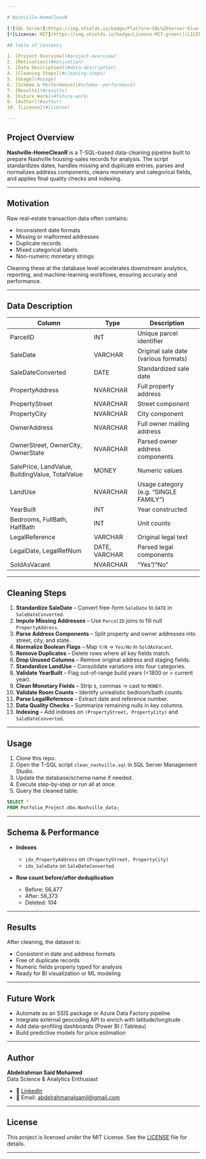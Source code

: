 ```yaml
---

# Nashville-HomeCleanR

[![SQL Server](https://img.shields.io/badge/Platform-SQL%20Server-blue)](https://www.microsoft.com/sql-server)  
[![License: MIT](https://img.shields.io/badge/License-MIT-green)](LICENSE)

## Table of Contents

1. [Project Overview](#project-overview)  
2. [Motivation](#motivation)  
3. [Data Description](#data-description)  
4. [Cleaning Steps](#cleaning-steps)  
5. [Usage](#usage)  
6. [Schema & Performance](#schema--performance)  
7. [Results](#results)  
8. [Future Work](#future-work)  
9. [Author](#author)  
10. [License](#license)

---
```


## Project Overview

**Nashville-HomeCleanR** is a T-SQL–based data-cleaning pipeline built to prepare Nashville housing-sales records for analysis. The script standardizes dates, handles missing and duplicate entries, parses and normalizes address components, cleans monetary and categorical fields, and applies final quality checks and indexing.

---

## Motivation

Raw real-estate transaction data often contains:
- Inconsistent date formats  
- Missing or malformed addresses  
- Duplicate records  
- Mixed categorical labels  
- Non-numeric monetary strings  

Cleaning these at the database level accelerates downstream analytics, reporting, and machine-learning workflows, ensuring accuracy and performance.

---

## Data Description

| Column              | Type       | Description                              |
|---------------------|------------|------------------------------------------|
| ParcelID            | INT        | Unique parcel identifier                 |
| SaleDate            | VARCHAR    | Original sale date (various formats)     |
| SaleDateConverted   | DATE       | Standardized sale date                   |
| PropertyAddress     | NVARCHAR   | Full property address                    |
| PropertyStreet      | NVARCHAR   | Street component                         |
| PropertyCity        | NVARCHAR   | City component                           |
| OwnerAddress        | NVARCHAR   | Full owner mailing address               |
| OwnerStreet, OwnerCity, OwnerState | NVARCHAR | Parsed owner address components       |
| SalePrice, LandValue, BuildingValue, TotalValue | MONEY | Numeric values |
| LandUse             | NVARCHAR   | Usage category (e.g. “SINGLE FAMILY”)    |
| YearBuilt           | INT        | Year constructed                         |
| Bedrooms, FullBath, HalfBath | INT  | Unit counts                             |
| LegalReference      | VARCHAR    | Original legal text                      |
| LegalDate, LegalRefNum | DATE, VARCHAR | Parsed legal components           |
| SoldAsVacant        | NVARCHAR   | “Yes”/“No”                               |

---

## Cleaning Steps

1. **Standardize SaleDate** – Convert free-form `SaleDate` to `DATE` in `SaleDateConverted`.  
2. **Impute Missing Addresses** – Use `ParcelID` joins to fill null `PropertyAddress`.  
3. **Parse Address Components** – Split property and owner addresses into street, city, and state.  
4. **Normalize Boolean Flags** – Map `Y/N` → `Yes/No` in `SoldAsVacant`.  
5. **Remove Duplicates** – Delete rows where all key fields match.  
6. **Drop Unused Columns** – Remove original address and staging fields.  
7. **Standardize LandUse** – Consolidate variations into four categories.  
8. **Validate YearBuilt** – Flag out-of-range build years (<1800 or > current year).  
9. **Clean Monetary Fields** – Strip `$`, commas → cast to `MONEY`.  
10. **Validate Room Counts** – Identify unrealistic bedroom/bath counts.  
11. **Parse LegalReference** – Extract date and reference number.  
12. **Data Quality Checks** – Summarize remaining nulls in key columns.  
13. **Indexing** – Add indexes on `(PropertyStreet, PropertyCity)` and `SaleDateConverted`.

---

## Usage

1. Clone this repo.  
2. Open the T-SQL script `clean_nashville.sql` in SQL Server Management Studio.  
3. Update the database/schema name if needed.  
4. Execute step-by-step or run all at once.  
5. Query the cleaned table:

```sql
SELECT * 
FROM Potfolio_Project.dbo.Nashville_data;
```

---

## Schema & Performance

- **Indexes**
  - `idx_PropertyAddress` on `(PropertyStreet, PropertyCity)`  
  - `idx_SaleDate` on `SaleDateConverted`  

- **Row count before/after deduplication**
  - Before: 56,477  
  - After: 56,373  
  - Deleted: 104  

---

## Results

After cleaning, the dataset is:
- Consistent in date and address formats  
- Free of duplicate records  
- Numeric fields properly typed for analysis  
- Ready for BI visualization or ML modeling  

---

## Future Work

- Automate as an SSIS package or Azure Data Factory pipeline  
- Integrate external geocoding API to enrich with latitude/longitude  
- Add data-profiling dashboards (Power BI / Tableau)  
- Build predictive models for price estimation  

---

## Author

**Abdelrahman Said Mohamed**  
Data Science & Analytics Enthusiast  
- 📎 [LinkedIn](https://www.linkedin.com/in/abdelrahman-said-mohamed-96b832234/)  
- 📧 Email: abdelrahmanalgamil@gmail.com  

---

## License

This project is licensed under the MIT License. See the [LICENSE](LICENSE) file for details.

---
